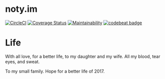 # noty.im

[![CircleCI](https://circleci.com/gh/notyim/notyim.svg?style=svg)](https://circleci.com/gh/notyim/notyim)
[![Coverage
Status](https://coveralls.io/repos/github/notyim/notyim/badge.svg?branch=master)](https://coveralls.io/github/notyim/notyim?branch=master)
[![Maintainability](https://api.codeclimate.com/v1/badges/56dae896e205361bd477/maintainability)](https://codeclimate.com/github/notyim/notyim/maintainability)
[![codebeat
badge](https://codebeat.co/badges/fe431b9d-623e-4705-9638-24f10d9b8b96)](https://codebeat.co/projects/github-com-notyim-notyim-master)

# Life

With all love, for a better life, to my daughter and my wife.
All my blood, tear eyes, and sweat.

To my small family. Hope for a better life of 2017.
